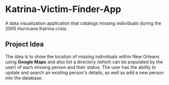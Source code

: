 # Katrina-Victim-Finder-App

A data visualization application that catalogs missing individuals during the 2005 Hurricane Katrina crisis.

## Project Idea

The  idea is to show the location of missing individuals within New Orleans using **Google Maps** and also list a directory (which can be populated by the user) of each missing person and their status. The user has the ability to update and search an existing person's details, as well as add a new person into the database.
